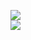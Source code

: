 [![](https://img.shields.io/badge/Made%20With-Github%20Spray-lightgrey.svg?style=for-the-badge&logo=github)](https://github.com/Annihil/github-spray#15166)  
[![](https://i.imgur.com/2DrTn0Z.gif)](https://github.com/Annihil/github-spray)